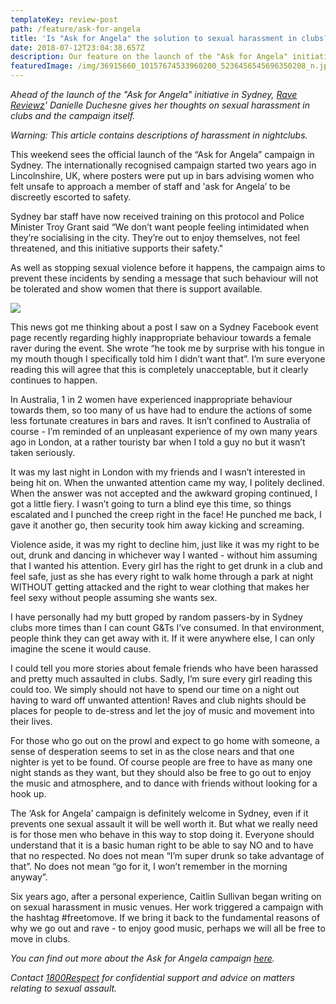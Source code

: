 ```yaml
---
templateKey: review-post
path: /feature/ask-for-angela
title: 'Is "Ask for Angela" the solution to sexual harassment in clubs? '
date: 2018-07-12T23:04:38.657Z
description: Our feature on the launch of the "Ask for Angela" initiative in Sydney
featuredImage: /img/36915660_10157674533960200_5236456545696350208_n.jpg
---
```

_Ahead of the launch of the "Ask for Angela" initiative in Sydney, [Rave Reviewz](magazine.ravereviewz.net)' Danielle Duchesne gives her thoughts on sexual harassment in clubs and the campaign itself._

_Warning: This article contains descriptions of harassment in nightclubs._

This weekend sees the official launch of the “Ask for Angela” campaign in Sydney. The internationally recognised campaign started two years ago in Lincolnshire, UK, where posters were put up in bars advising women who felt unsafe to approach a member of staff and 'ask for Angela’ to be discreetly escorted to safety. 

Sydney bar staff have now received training on this protocol and Police Minister Troy Grant said “We don’t want people feeling intimidated when they’re socialising in the city. They’re out to enjoy themselves, not feel threatened, and this initiative supports their safety." 

As well as stopping sexual violence before it happens, the campaign aims to prevent these incidents by sending a message that such behaviour will not be tolerated and show women that there is support available.

![](/img/ask-for-angela-generic-poster-a4.png)

This news got me thinking about a post I saw on a Sydney Facebook event page recently regarding highly inappropriate behaviour towards a female raver during the event. She wrote “he took me by surprise with his tongue in my mouth though I specifically told him I didn’t want that”. I’m sure everyone reading this will agree that this is completely unacceptable, but it clearly continues to happen. 

In Australia, 1 in 2 women have experienced inappropriate behaviour towards them, so too many of us have had to endure the actions of some less fortunate creatures in bars and raves. It isn’t confined to Australia of course - I’m reminded of an unpleasant experience of my own many years ago in London, at a rather touristy bar when I told a guy no but it wasn’t taken seriously. 

It was my last night in London with my friends and I wasn’t interested in being hit on. When the unwanted attention came my way, I politely declined. When the answer was not accepted and the awkward groping continued, I got a little fiery. I wasn’t going to turn a blind eye this time, so things escalated and I punched the creep right in the face! He punched me back, I gave it another go, then security took him away kicking and screaming. 

Violence aside, it was my right to decline him, just like it was my right to be out, drunk and dancing in whichever way I wanted - without him assuming that I wanted his attention. Every girl has the right to get drunk in a club and feel safe, just as she has every right to walk home through a park at night WITHOUT getting attacked and the right to wear clothing that makes her feel sexy without people assuming she wants sex. 

I have personally had my butt groped by random passers-by in Sydney clubs more times than I can count G&Ts I’ve consumed. In that environment, people think they can get away with it. If it were anywhere else, I can only imagine the scene it would cause.

I could tell you more stories about female friends who have been harassed and pretty much assaulted in clubs. Sadly, I’m sure every girl reading this could too. We simply should not have to spend our time on a night out having to ward off unwanted attention! Raves and club nights should be places for people to de-stress and let the joy of music and movement into their lives.  

For those who go out on the prowl and expect to go home with someone, a sense of desperation seems to set in as the close nears and that one nighter is yet to be found. Of course people are free to have as many one night stands as they want, but they should also be free to go out to enjoy the music and atmosphere, and to dance with friends without looking for a hook up. 

The ‘Ask for Angela’ campaign is definitely welcome in Sydney, even if it prevents one sexual assault it will be well worth it. But what we really need is for those men who behave in this way to stop doing it. Everyone should understand that it is a basic human right to be able to say NO and to have that no respected. No does not mean “I’m super drunk so take advantage of that”. No does not mean “go for it, I won’t remember in the morning anyway”.

Six years ago, after a personal experience, Caitlin Sullivan began writing on on sexual harassment in music venues. Her work triggered a campaign with the hashtag #freetomove. If we bring it back to the fundamental reasons of why we go out and rave - to enjoy good music, perhaps we will all be free to move in clubs.

_You can find out more about the Ask for Angela campaign [here](https://bit.ly/2N9cLFo)._

_Contact [1800Respect](https://www.1800respect.org.au/) for confidential support and advice on matters relating to sexual assault._
